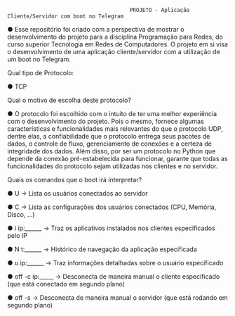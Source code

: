                                            PROJETO - Aplicação Cliente/Servidor com boot no Telegram

● Esse repositório foi criado com a perspectiva de mostrar o desenvolvimento do projeto para a disciplina Programação para Redes, do curso superior Tecnologia em Redes de 
Computadores. O projeto em si visa o desenvolvimento de uma aplicação cliente/servidor com a utilização de um boot no Telegram.

Qual tipo de Protocolo:

● TCP

Qual o motivo de escolha deste protocolo?

● O protocolo foi escolhido com o intuito de ter uma melhor experiência com o
desenvolvimento do projeto. Pois o mesmo, fornece algumas características e
funcionalidades mais relevantes do que o protocolo UDP, dentre elas, a confiabilidade 
que o protocolo entrega seus pacotes de dados, o controle de fluxo, gerenciamento
de conexões e a certeza de integridade dos dados. Além disso, por ser um protocolo
no Python que depende da conexão pré-estabelecida para funcionar, garante que
todas as funcionalidades do protocolo sejam utilizadas nos clientes e no servidor.

Quais os comandos que o boot irá interpretar?

● U -> Lista os usuários conectados ao servidor

● C -> Lista as configurações dos usuários conectados (CPU, Memória, Disco, ...)

● i ip:______ -> Traz os aplicativos instalados nos clientes especificados pelo IP

● N t:______ -> Histórico de navegação da aplicação especificada

● u ip:______ -> Traz informações detalhadas sobre o usuário especificado

● off -c ip:_____ -> Desconecta de maneira manual o cliente especificado (que está conectado em segundo plano)

● off -s -> Desconecta de maneira manual o servidor (que está rodando em segundo plano)
